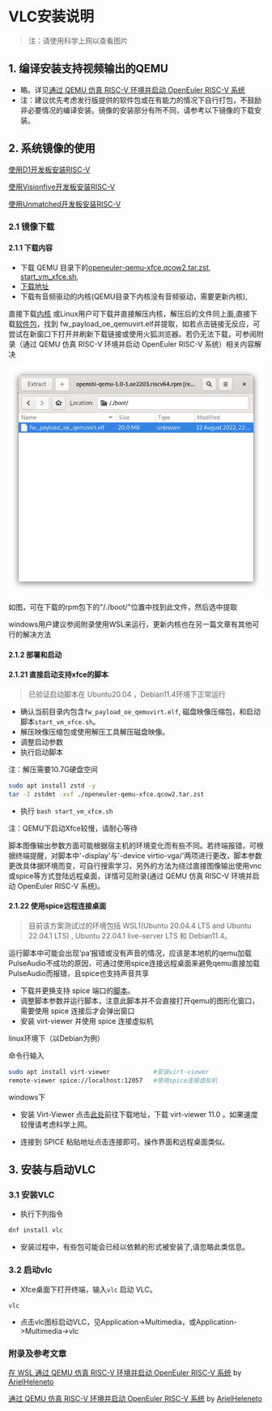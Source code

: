# VLC安装说明

>注：请使用科学上网以查看图片

## 1. 编译安装支持视频输出的QEMU

- 略。详见[通过 QEMU 仿真 RISC-V 环境并启动 OpenEuler RISC-V 系统](https://github.com/openeuler-mirror/RISC-V/blob/master/doc/tutorials/vm-qemu-oErv.md)
- 注：建议优先考虑发行版提供的软件包或在有能力的情况下自行打包，不鼓励非必要情况的编译安装。镜像的安装部分有所不同，请参考以下镜像的下载安装。

## 2. 系统镜像的使用

[使用D1开发板安装RISC-V](https://gitee.com/yunxiangluo/Learn-Risc-V-openEuler-Programming/blob/master/chapter1/lab2/README.md)

[使用Visionfive开发板安装RISC-V](https://gitee.com/yunxiangluo/Learn-Risc-V-openEuler-Programming/blob/master/chapter1/lab3/README.md)

[使用Unmatched开发板安装RISC-V](https://gitee.com/yunxiangluo/Learn-Risc-V-openEuler-Programming/blob/master/chapter1/lab4/README.md)

### 2.1 镜像下载

#### 2.1.1 下载内容

- 下载 QEMU 目录下的[openeuler-qemu-xfce.qcow2.tar.zst](https://mirror.iscas.ac.cn/openeuler-sig-riscv/openEuler-RISC-V/testing/20220823/v0.1/QEMU/openeuler-qemu-xfce.qcow2.tar.zst),  [start_vm_xfce.sh](https://mirror.iscas.ac.cn/openeuler-sig-riscv/openEuler-RISC-V/testing/20220823/v0.1/QEMU/start_vm_xfce.sh), 
- [下载地址](https://mirror.iscas.ac.cn/openeuler-sig-riscv/openEuler-RISC-V/testing/20220823/v0.1/QEMU/)
- 下载有音频驱动的内核(QEMU目录下内核没有音频驱动，需要更新内核),

直接下载[内核](./fw_payload_oe_qemuvirt.elf)
或Linux用户可下载并直接解压内核，解压后的文件同上面,直接下载[软件包](http://obs-backend.tarsier-infra.com:82/Factory:/RISC-V:/Kernel/22.03/riscv64/opensbi-qemu-1.0-1.oe2203.riscv64.rpm)，找到 fw_payload_oe_qemuvirt.elf并提取，如若点击链接无反应，可尝试在新窗口下打开并刷新下载链接或使用火狐浏览器。若仍无法下载，可参阅附录（通过 QEMU 仿真 RISC-V 环境并启动 OpenEuler RISC-V 系统）相关内容解决

![figure_68](./images/figure_68.png)

如图，可在下载的rpm包下的"/./boot/"位置中找到此文件，然后选中提取

windows用户建议参阅附录使用WSL来运行，更新内核也在另一篇文章有其他可行的解决方法

#### 2.1.2 部署和启动

#### 2.1.21 直接启动支持xfce的脚本

>已验证启动脚本在 Ubuntu20.04 ，Debian11.4环境下正常运行 

- 确认当前目录内包含`fw_payload_oe_qemuvirt.elf`, 磁盘映像压缩包，和启动脚本`start_vm_xfce.sh`。
- 解压映像压缩包或使用解压工具解压磁盘映像。
- 调整启动参数
- 执行启动脚本

注：解压需要10.7G硬盘空间

```bash
sudo apt install zstd -y
tar -I zstdmt -xvf ./openeuler-qemu-xfce.qcow2.tar.zst
```

- 执行 `bash start_vm_xfce.sh`

注：QEMU下启动Xfce较慢，请耐心等待

脚本图像输出参数方面可能根据宿主机的环境变化而有些不同。若终端报错，可根据终端提醒，对脚本中'-display'与'-device virtio-vga/'两项进行更改，脚本参数更改具体据环境而变，可自行搜索学习，另外的方法为绕过直接图像输出使用vnc或spice等方式登陆远程桌面，详情可见附录(通过 QEMU 仿真 RISC-V 环境并启动 OpenEuler RISC-V 系统)。

#### 2.1.22 使用spice远程连接桌面

>目前该方案测试过的环境包括 WSL1(Ubuntu 20.04.4 LTS and Ubuntu 22.04.1 LTS) , Ubuntu 22.04.1 live-server LTS 和 Debian11.4。

运行脚本中可能会出现‘pa‘报错或没有声音的情况，应该是本地机的qemu加载PulseAudio不成功的原因，可通过使用spice连接远程桌面来避免qemu直接加载PulseAudio而报错，且spice也支持声音共享

- 下载并更换支持 spice 端口的[脚本](./start_vm.sh)。
- 调整脚本参数并运行脚本，注意此脚本并不会直接打开qemu的图形化窗口，需要使用 spice 连接后才会弹出窗口
- 安装 virt-viewer 并使用 spice 连接虚拟机

linux环境下（以Debian为例）

命令行输入
```bash
sudo apt install virt-viewer            #安装virt-viewer
remote-viewer spice://localhost:12057   #使用spice连接虚拟机
```

windows下
- 安装 Virt-Viewer
点击[此处](https://virt-manager.org/download/)前往下载地址，下载 virt-viewer 11.0 。如果速度较慢请考虑科学上网。

- 连接到 SPICE
粘贴地址点击连接即可。操作界面和远程桌面类似。

## 3. 安装与启动VLC

### 3.1 安装VLC

- 执行下列指令

```bash
dnf install vlc
```

- 安装过程中，有些包可能会已经以依赖的形式被安装了,请忽略此类信息。


### 3.2 启动vlc

- Xfce桌面下打开终端，输入`vlc` 启动 VLC。

```shell
vlc
```

- 点击vlc图标启动VLC，见Application->Multimedia，或Application->Multimedia->vlc

### 附录及参考文章
[在 WSL 通过 QEMU 仿真 RISC-V 环境并启动 OpenEuler RISC-V 系统](https://github.com/ArielHeleneto/Work-PLCT/tree/master/qemuOnWSL) by [ArielHeleneto](https://github.com/ArielHeleneto)

[通过 QEMU 仿真 RISC-V 环境并启动 OpenEuler RISC-V 系统](https://github.com/ArielHeleneto/Work-PLCT/blob/master/awesomeqemu/README.md) by [ArielHeleneto](https://github.com/ArielHeleneto)
 
